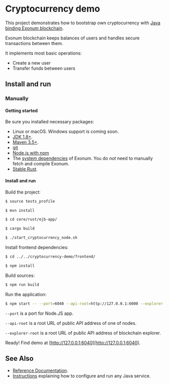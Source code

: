 # Cryptocurrency demo

This project demonstrates how to bootstrap own cryptocurrency
with [Java binding Exonum blockchain](https://github.com/exonum/exonum).

Exonum blockchain keeps balances of users and handles secure
transactions between them.

It implements most basic operations:

- Create a new user
- Transfer funds between users

## Install and run

### Manually

#### Getting started

Be sure you installed necessary packages:
- Linux or macOS. Windows support is coming soon.
- [JDK 1.8+](http://jdk.java.net/10/).
- [Maven 3.5+](https://maven.apache.org/download.cgi).
- [git](https://git-scm.com/downloads)
- [Node.js with npm](https://nodejs.org/en/download/)
- The [system dependencies](https://exonum.com/doc/version/latest/get-started/install/) of Exonum. You do _not_ need to manually fetch and compile Exonum.
- [Stable Rust](https://rustup.rs/).

#### Install and run

Build the project:

```sh
$ source tests_profile

$ mvn install

$ cd core/rust/ejb-app/

$ cargo build

$ ./start_cryptocurrency_node.sh
```

<!-- markdownlint-enable MD013 -->

Install frontend dependencies:

```sh
$ cd ../../cryptocurrency-demo/frontend/

$ npm install
```

Build sources:

```sh
$ npm run build
```

Run the application:

```sh
$ npm start -- --port=6040 --api-root=http://127.0.0.1:6000 --explorer-root=http://127.0.0.1:3000
```

`--port` is a port for Node.JS app.

`--api-root` is a root URL of public API address of one of nodes.

`--explorer-root` is a root URL of public API address of blockchain explorer.

Ready! Find demo at [http://127.0.0.1:6040](http://127.0.0.1:6040).

## See Also
- [Reference Documentation](https://exonum.com/doc/version/latest/get-started/java-binding).
- [Instructions][app-tutorial] explaining how to configure and run any Java service.

[app-tutorial]: https://github.com/exonum/exonum-java-binding/blob/master/exonum-java-binding/core/rust/ejb-app/TUTORIAL.md
